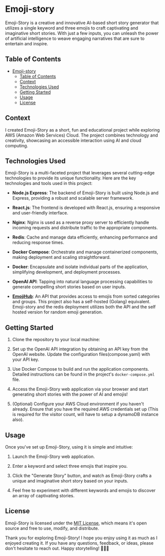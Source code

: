 # Emoji-story

Emoji-Story is a creative and innovative AI-based short story generator that utilizes a single keyword and three emojis to craft captivating and imaginative short stories. With just a few inputs, you can unleash the power of artificial intelligence to weave engaging narratives that are sure to entertain and inspire.

## Table of Contents

- [Emoji-story](#emoji-story)
	- [Table of Contents](#table-of-contents)
	- [Context](#context)
	- [Technologies Used](#technologies-used)
	- [Getting Started](#getting-started)
	- [Usage](#usage)
	- [License](#license)

## Context

I created Emoji-Story as a short, fun and educational project while exploring AWS (Amazon Web Services) Cloud. The project combines technology and creativity, showcasing an accessible interaction using AI and cloud computing.

## Technologies Used

Emoji-Story is a multi-faceted project that leverages several cutting-edge technologies to provide its unique functionality. Here are the key technologies and tools used in this project:

- **Node.js Express**: The backend of Emoji-Story is built using Node.js and Express, providing a robust and scalable server framework.

- **React.js**: The frontend is developed with React.js, ensuring a responsive and user-friendly interface.

- **Nginx**: Nginx is used as a reverse proxy server to efficiently handle incoming requests and distribute traffic to the appropriate components.

- **Redis**: Cache and manage data efficiently, enhancing performance and reducing response times.

- **Docker Compose**: Orchestrate and manage containerized components, making deployment and scaling straightforward.

- **Docker**: Encapsulate and isolate individual parts of the application, simplifying development, and deployment processes.

- **OpenAI API**: Tapping into natural language processing capabilities to generate compelling short stories based on user inputs.

- **[EmojiHub](https://github.com/cheatsnake/emojihub)**: An API that provides access to emojis from sorted categories and groups.
This project also has a self-hosted (Golang) equivalent.
Emoji-story and the redis deployment utilizes both the API and the self hosted version for random emoji generation.

## Getting Started

1. Clone the repository to your local machine:

2. Set up the OpenAI API integration by obtaining an API key from the OpenAI website. Update the configuration files(compose.yaml) with your API key.

3. Use Docker Compose to build and run the application components. Detailed instructions can be found in the project's `docker-compose.yml` file.

4. Access the Emoji-Story web application via your browser and start generating short stories with the power of AI and emojis!

5. (Optional) Configure your AWS Cloud environment if you haven't already. Ensure that you have the required AWS credentials set up (This is required for the visitor count, will have to setup a dynamoDB instance also).

## Usage

Once you've set up Emoji-Story, using it is simple and intuitive:

1. Launch the Emoji-Story web application.

2. Enter a keyword and select three emojis that inspire you.

3. Click the "Generate Story" button, and watch as Emoji-Story crafts a unique and imaginative short story based on your inputs.

4. Feel free to experiment with different keywords and emojis to discover an array of captivating stories.

## License

Emoji-Story is licensed under the [MIT License](LICENSE), which means it's open source and free to use, modify, and distribute.

Thank you for exploring Emoji-Story! I hope you enjoy using it as much as I enjoyed creating it. If you have any questions, feedback, or ideas, please don't hesitate to reach out. Happy storytelling! 📖✨🚀
